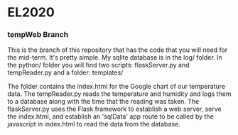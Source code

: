 # EL2020

### tempWeb Branch

This is the branch of this repository that has the code that you will need for the mid-term.  It's pretty simple.  My sqlite database is in the log/ folder.  In the python/ folder you will find two scripts: flaskServer.py and tempReader.py and a folder: templates/

The folder contains the index.html for the Google chart of our temperature data.  The tempReader.py reads the temperature and humidity and logs them to a database along with the time that the reading was taken.  The flaskServer.py uses the Flask framework to establish a web server, serve the index.html, and establish an 'sqlData' app route to be called by the javascript in index.html to read the data from the database.
